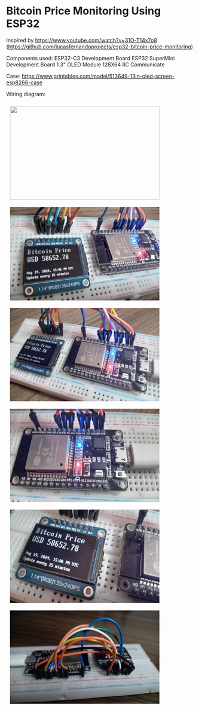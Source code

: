 # Bitcoin Price Monitoring Using ESP32
Inspired by https://www.youtube.com/watch?v=31O-T14x7o8 (https://github.com/lucasfernandoprojects/esp32-bitcoin-price-monitoring)

Components used:
ESP32-C3 Development Board ESP32 SuperMini Development Board 
1.3" OLED Module 128X64 IIC Communicate

Case:
https://www.printables.com/model/513649-13in-oled-screen-esp8266-case

Wiring diagram:

<div style="display: flex; flex-wrap: wrap;">
    <img src="
[https://github.com/borisalexj/esp32-btc-price-monitor/blob/main/wiring/Screenshot_84.png](https://raw.githubusercontent.com/borisalexj/esp32-btc-price-monitor/757559943569fe3affae558d65989b587830cd56/wiring/Screenshot_84.png)" width="400" height="250" style="margin: 10px;">
    <img src="https://github.com/lucasfernandoprojects/esp32-bitcoin-price-monitoring/blob/main/photos/2.jpg" width="400" height="250" style="margin: 10px;">
    <img src="https://github.com/lucasfernandoprojects/esp32-bitcoin-price-monitoring/blob/main/photos/4.jpg" width="400" height="250" style="margin: 10px;">
    <img src="https://github.com/lucasfernandoprojects/esp32-bitcoin-price-monitoring/blob/main/photos/5.jpg" width="400" height="250" style="margin: 10px;">
    <img src="https://github.com/lucasfernandoprojects/esp32-bitcoin-price-monitoring/blob/main/photos/6.jpg" width="400" height="250" style="margin: 10px;">
    <img src="https://github.com/lucasfernandoprojects/esp32-bitcoin-price-monitoring/blob/main/photos/7.jpg" width="400" height="250" style="margin: 10px;">
</div>
</br>


